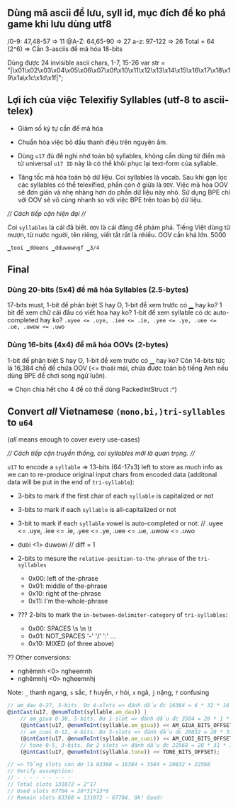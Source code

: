 ## Dùng mã ascii để lưu, syll id, mục đích để ko phá game khi lưu dùng utf8
/0-9: 47,48-57 => 11
@A-Z: 64,65-90 => 27
 a-z: 97-122   => 26
Total = 64 (2^6) => Cần 3-asciis để mã hóa 18-bits

Dùng được 24 invisible ascii chars, 1-7, 15-26
var str = "|\x01\x02\x03\x04\x05\x06\x07\x0f\x10\x11\x12\x13\x14\x15\x16\x17\x18\x19\x1a\x1c\x1d\x1f|";


## Lợi ích của việc Telexifiy Syllables (utf-8 to ascii-telex)

* Giảm số ký tự cần để mã hóa

* Chuẩn hóa việc bỏ dấu thanh điệu trên nguyên âm.

* Dùng `u17` đủ để nghi nhớ toàn bộ syllables, không cần dùng từ điển mà từ universal `u17 ID` này là có thể khôi phục lại text-form của syllable.

* Tăng tốc mã hóa toàn bộ dữ liệu. Coi syllables là vocab. Sau khi gạn lọc các syllables có thể telexified, phần còn ở giữa là `OOV`. Việc mã hóa OOV sẽ đơn giản và nhẹ nhàng hơn do phần dữ liệu này nhỏ. Sử dụng BPE chỉ với OOV sẽ vô cùng nhanh so với việc BPE trên toàn bộ dữ liệu.

*// Cách tiếp cận hiện đại //*

Coi `syllables` là cái đã biết. `OOV` là cái đáng để phám phá. Tiếng Việt dùng từ mượn, từ nước người, tên riêng, viết tắt rất là nhiều. OOV cần khá lớn. 5000

`▁tooi ▁ddeens ▁dduwowngf ▁3/4`


## Final

### Dùng 20-bits (5x4) để mã hóa Syllables (2.5-bytes)
17-bits must, 1-bit để phân biệt S hay O, 1-bit để xem trước có ▁ hay ko? 1 bit để xem chữ cái đầu có viết hoa hay ko? 1-bit để xem syllable có dc auto-completed hay ko?
`.uyee <= .uye, .iee <= .ie, .yee <= .ye, .uee <= .ue, .uwow <= .uwo`

### Dùng 16-bits (4x4) để mã hóa OOVs (2-bytes)
1-bit để phân biệt S hay O, 1-bit để xem trước có ▁ hay ko? Còn 14-bits tức là 16,384 chỗ để chứa OOV (<= thoải mái, chứa được toàn bộ tiếng Anh nếu dùng BPE để chơi song ngữ luôn).

=> Chọn chia hết cho 4 để có thể dùng PackedIntStruct :^)

## Convert *all* Vietnamese `(mono,bi,)tri-syllables` to `u64`
(*all* means enough to cover every use-cases)

*// Cách tiếp cận truyền thống, coi syllables mới là quan trọng. //*

`u17` to encode a `syllable` => 13-bits (64-17x3) left to store as much info as we can to re-produce original input chars from encoded data (additonal data will be put in the end of `tri-syllable`):

* 3-bits to mark if the first char of each `syllable` is capitalized or not

* 3-bits to mark if each `syllable` is all-capitalized or not

* 3-bit to mark if each `syllable` vowel is auto-completed or not:
// .uyee <= .uye, .iee <= .ie, .yee <= .ye, .uee <= .ue, .uwow <= .uwo
+ dưoi <1> duwowi	// diff = 1

* 2-bits to mesure the `relative-position-to-the-phrase` of the `tri-syllables`
	+ 0x00: left   of the-phrase
	+ 0x01: middle of the-phrase
	+ 0x10: right  of the-phrase
	+ 0x11: I'm the-whole-phrase

* ??? 2-bits to mark the `in-between-delimiter-category` of `tri-syllables`:
	+ 0x00: SPACES \s \n \t
	+ 0x01: NOT_SPACES '-' '/' ':' ...
	+ 0x10: MIXED (of three above)

?? Other conversions:

+ nghêmnh  <0> ngheemnh
+ nghêmnhj <0> ngheemnhj

Note: `_` thanh ngang, `s` sắc, `f` huyền, `r` hỏi, `x` ngã, `j` nặng, `?` confusing


```js <= zig
// am_dau 0-27, 5-bits. Dư 4-slots => đánh dấu đc 16384 = 4 * 32 * 16 * 8
@intCast(u17, @enumToInt(syllable.am_dau)) |
    // am_giua 0-30, 5-bits. Dư 1-slot => đánh dấu đc 3584 = 28 * 1 * 16 * 8
    (@intCast(u17, @enumToInt(syllable.am_giua)) << AM_GIUA_BITS_OFFSET) |
    // am_cuoi 0-12, 4-bits. Dư 3-slots => đánh dấu đc 20832 = 28 * 31 * 3 * 8
    (@intCast(u17, @enumToInt(syllable.am_cuoi)) << AM_CUOI_BITS_OFFSET) |
    // tone 0-5, 3-bits. Dư 2 slots => đánh dấu đc 22568 = 28 * 31 * 13 * 2
    (@intCast(u17, @enumToInt(syllable.tone)) << TONE_BITS_OFFSET);

// => Tổng slots còn dư là 63368 = 16384 + 3584 + 20832 + 22568
// Verify assumption:
// - - - - - - - - -
// Total slots 131072 = 2^17
// Used slots 67704 = 28*31*13*6
// Remain slots 63368 = 131072 - 67704. Ok! Good!
```